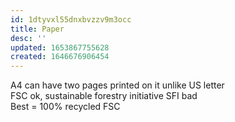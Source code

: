 ```yaml
---
id: 1dtyvxl55dnxbvzzv9m3occ
title: Paper
desc: ''
updated: 1653867755628
created: 1646676906454
---
```

A4 can have two pages printed on it unlike US letter  
FSC ok,  sustainable forestry initiative SFI bad  
Best = 100% recycled FSC  
